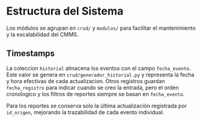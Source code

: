 # Estructura del Sistema

Los módulos se agrupan en `crud/` y `modulos/` para facilitar el mantenimiento y la escalabilidad del CMMS.

## Timestamps
La coleccion `historial` almacena los eventos con el campo `fecha_evento`. Este valor se genera en `crud/generador_historial.py` y representa la fecha y hora efectivas de cada actualizacion.
Otros registros guardan `fecha_registro` para indicar cuando se creo la entrada, pero el orden cronologico y los filtros de reportes siempre se basan en `fecha_evento`.

Para los reportes se conserva solo la última actualización registrada por `id_origen`, mejorando la trazabilidad de cada evento individual.
